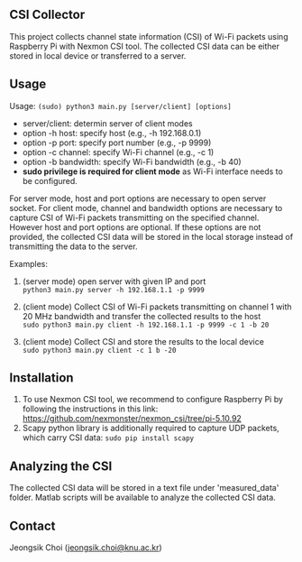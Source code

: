 ## CSI Collector

This project collects channel state information (CSI) of Wi-Fi packets using Raspberry Pi with Nexmon CSI tool.
The collected CSI data can be either stored in local device or transferred to a server. 

## Usage

Usage: ```(sudo) python3 main.py [server/client] [options]```

* server/client: determin server of client modes
* option -h host: specify host (e.g., -h 192.168.0.1)
* option -p port: specify port number (e.g., -p 9999)
* option -c channel: specify Wi-Fi channel (e.g., -c 1)
* option -b bandwidth: specify Wi-Fi bandwidth (e.g., -b 40)
* **sudo privilege is required for client mode** as Wi-Fi interface needs to be configured.


For server mode, host and port options are necessary to open server socket. For client mode, channel and bandwidth options are necessary to capture CSI of Wi-Fi packets transmitting on the specified channel. 
However host and port options are optional. If these options are not provided, the collected CSI data will be stored in the local storage instead of transmitting the data to the server.


Examples:

1. (server mode) open server with given IP and port  
``` python3 main.py server -h 192.168.1.1 -p 9999 ```

2. (client mode) Collect CSI of Wi-Fi packets transmitting on channel 1 with 20 MHz bandwidth and transfer the collected results to the host  
``` sudo python3 main.py client -h 192.168.1.1 -p 9999 -c 1 -b 20 ```

3. (client mode) Collect CSI and store the results to the local device  
```sudo python3 main.py client -c 1 b -20```


## Installation
1. To use Nexmon CSI tool, we recommend to configure Raspberry Pi by following the instructions in this link: https://github.com/nexmonster/nexmon_csi/tree/pi-5.10.92  
2. Scapy python library is additionally required to capture UDP packets, which carry CSI data: 
```sudo pip install scapy```


## Analyzing the CSI

The collected CSI data will be stored in a text file under 'measured_data' folder.
Matlab scripts will be available to analyze the collected CSI data.


## Contact 
Jeongsik Choi (jeongsik.choi@knu.ac.kr)
